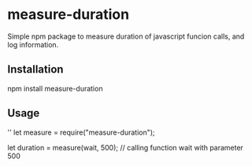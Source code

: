 # measure-duration

Simple npm package to measure duration of javascript funcion calls, and log information.

## Installation

npm install measure-duration

## Usage

'' let measure = require("measure-duration");

let duration = measure(wait, 500); // calling function wait with parameter 500
